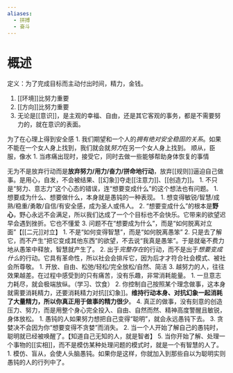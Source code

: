 ```yaml
---
aliases:
  - 拼搏
  - 奋斗
---
```

# 概述
定义：为了完成目标而主动付出时间，精力，金钱。
1. [[环境]]比努力重要
2. [[方向]]比努力重要
3. 无论是[[意识]]，是主观的幸福、自由，还是其它客观的事务，都是不需要努力的，就在意识的表面。

为了在心理上得到安全感
	1. 我们期望和一个人的*拥有绝对安全稳固的关系*。如果不能在一个女人身上找到，我们就会就*努力*在另一个女人身上找到。
顺从，臣服，像水
	1. 当疼痛出现时，接受它，同时去做一些能够帮助身体恢复的事情

无为不是放弃行动而是**放弃努力/用力/奋力/拼命地行动**，放弃[[规则]]逼迫自己做事。是用心，自发，不会被结果、[[幻象]]夺走[[注意力]]、[[创造力]]。
	1. 不只是“努力、意志力”这个心态的错误，连“想要变成什么”的这个想法也有问题。
		1. 想要成为什么、想要做什么，本身就是愚钝的一种表现。
			1. 想变得敏锐/智慧/成熟/稳重/勇敢/自信/有安全感，成为圣人或伟人。
		2. “想要变成什么”的根本是**野心**，野心永远不会满足，所以我们达成了一个个目标也不会快乐。它带来的欲望迟早会遇到挫折。它也不懂爱
		3. 问题不在“想要成为什么”，而是“如何脱离对立面”【[[二元]]对立】
			1. 不是“如何变得智慧”，而是“如何脱离愚笨”
			2. 只是去了解它，而不产生“把它变成其他东西”的欲望，不去说“我真是愚笨”。于是就毫不费力地从愚笨中释放，智慧就产生了。
	2. 出于*完整存在*的行动，而不是出于*想要变成什么*的行动。它具有革命性，所以社会会排斥它，因为后才才符合社会模式、被社会所尊敬。
		1. 开放、自由、松弛/轻松/完全放松/自然、简洁
	3. 越努力的人，往往效果越差。在过程中感受到的只有痛苦，没有乐趣，非常消耗能量。
		1. 一旦意志力耗尽，就会极端放纵。（学习、饮食）
		2. 你控制自己按照某个理念做事，这本身就需要消耗精力，还要消耗精力对抗[[幻象]]。**维持行动本身、对抗幻象一起消耗了大量精力，所以你真正用于做事的精力很少**。
	4. 真正的做事，没有刻意的创造压力、努力，而是用整个身心完全投入、自由、自然而然、精神高度警醒且敏锐，身体放松。
		1. 愚钝的人如果努力想把自己变得“聪明”，就会永远愚钝下去。
		3. 贪婪决不会因为你“想要变得不贪婪”而消失。
		2. 当一个人开始了解自己的愚钝时，聪明就已经被唤醒了。【知道自己无知的人，就是智者】
	5. 当你开始了解、处理一个事物的[[实相]]，而不是模仿某种处理问题的模式时，就是一个有智慧的人了。
		1. 模仿、盲从，会使人头脑愚钝。如果你是这样，你就加入到那些自以为聪明实则愚钝的人的行列中了。